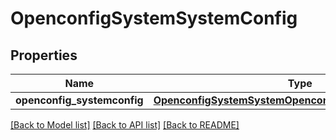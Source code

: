 # OpenconfigSystemSystemConfig

## Properties
Name | Type | Description | Notes
------------ | ------------- | ------------- | -------------
**openconfig_systemconfig** | [**OpenconfigSystemSystemOpenconfigsystemsystemConfig**](OpenconfigSystemSystemOpenconfigsystemsystemConfig.md) |  | [optional] 

[[Back to Model list]](../README.md#documentation-for-models) [[Back to API list]](../README.md#documentation-for-api-endpoints) [[Back to README]](../README.md)


